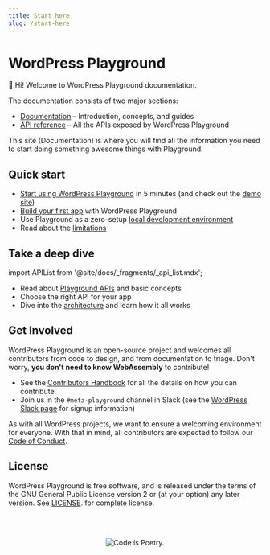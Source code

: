 ```yaml
---
title: Start here
slug: /start-here
---
```


# WordPress Playground

👋 Hi! Welcome to WordPress Playground documentation.

The documentation consists of two major sections:

-   [Documentation](./01-index.md) – Introduction, concepts, and guides
-   [API reference](/api) – All the APIs exposed by WordPress Playground

This site (Documentation) is where you will find all the information you need to start doing something awesome things with Playground.

## Quick start

-   [Start using WordPress Playground](../02-start-using/01-index.md) in 5 minutes (and check out the [demo site](https://playground.wordpress.net/))
-   [Build your first app](../03-build-an-app/01-index.md) with WordPress Playground
-   Use Playground as a zero-setup [local development environment](../04-nodejs/01-index.md#start-a-zero-setup-dev-environment-via-vscode-extension)
-   Read about the [limitations](../12-limitations/01-index.md)

## Take a deep dive

import APIList from '@site/docs/\_fragments/\_api_list.mdx';

-   Read about [Playground APIs](../06-playground-apis/01-index.md) and basic concepts
-   Choose the right API for your app <APIList />
-   Dive into the [architecture](../11-architecture/01-index.md) and learn how it all works

## Get Involved

WordPress Playground is an open-source project and welcomes all contributors from code to design, and from documentation to triage. Don't worry, **you don't need to know WebAssembly** to contribute!

-   See the [Contributors Handbook](../13-contributing/01-index.md) for all the details on how you can contribute.
-   Join us in the `#meta-playground` channel in Slack (see the [WordPress Slack page](https://make.wordpress.org/chat/) for signup information)

As with all WordPress projects, we want to ensure a welcoming environment for everyone. With that in mind, all contributors are expected to follow our [Code of Conduct](https://github.com/WordPress/wordpress-playground/blob/HEAD/CODE_OF_CONDUCT.md).

## License

WordPress Playground is free software, and is released under the terms of the GNU General Public License version 2 or (at your option) any later version. See [LICENSE](https://github.com/WordPress/wordpress-playground/blob/HEAD/LICENSE.md). for complete license.

<br/><br/><p align="center"><img src="https://s.w.org/style/images/codeispoetry.png?1" alt="Code is Poetry." /></p>
